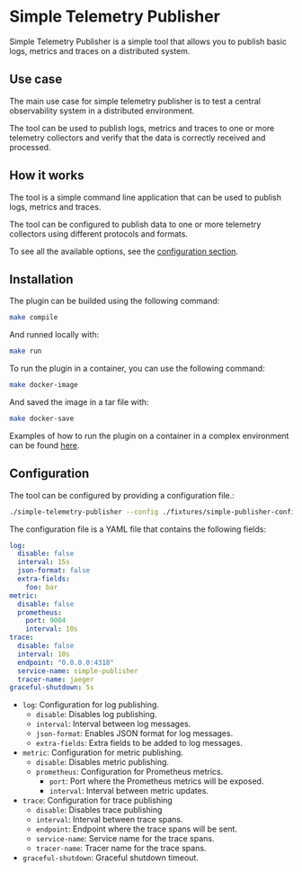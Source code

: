 # Simple Telemetry Publisher

Simple Telemetry Publisher is a simple tool that allows you to publish basic logs, metrics and traces on a distributed system.

## Use case

The main use case for simple telemetry publisher is to test a central observability system in a distributed environment. 

The tool can be used to publish logs, metrics and traces to one or more telemetry collectors and verify that the data is correctly received and processed.

## How it works

The tool is a simple command line application that can be used to publish logs, metrics and traces. 

The tool can be configured to publish data to one or more telemetry collectors using different protocols and formats.

To see all the available options, see the [configuration section](#configuration).

## Installation

The plugin can be builded using the following command:

```bash
make compile
```

And runned locally with:

```bash
make run
```

To run the plugin in a container, you can use the following command:

```bash
make docker-image
```

And saved the image in a tar file with:

```bash
make docker-save
```

Examples of how to run the plugin on a container in a complex environment can be found [here](deploy).

## Configuration

The tool can be configured by providing a configuration file.:

```bash
./simple-telemetry-publisher --config ./fixtures/simple-publisher-config.yaml
```

The configuration file is a YAML file that contains the following fields:

```yaml
log:
  disable: false
  interval: 15s
  json-format: false
  extra-fields:
    foo: bar
metric:
  disable: false
  prometheus:
    port: 9004
    interval: 10s
trace:
  disable: false
  interval: 10s
  endpoint: "0.0.0.0:4318"
  service-name: simple-publisher
  tracer-name: jaeger
graceful-shutdown: 5s
```

- `log`: Configuration for log publishing.
  - `disable`: Disables log publishing.
  - `interval`: Interval between log messages.
  - `json-format`: Enables JSON format for log messages.
  - `extra-fields`: Extra fields to be added to log messages.
- `metric`: Configuration for metric publishing.
    - `disable`: Disables metric publishing.
    - `prometheus`: Configuration for Prometheus metrics.
        - `port`: Port where the Prometheus metrics will be exposed.
        - `interval`: Interval between metric updates.
- `trace`: Configuration for trace publishing
    - `disable`: Disables trace publishing
    - `interval`: Interval between trace spans.
    - `endpoint`: Endpoint where the trace spans will be sent.
    - `service-name`: Service name for the trace spans.
    - `tracer-name`: Tracer name for the trace spans.
- `graceful-shutdown`: Graceful shutdown timeout.



